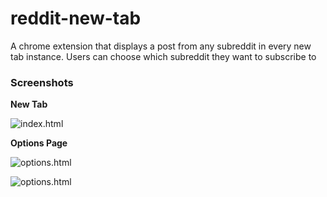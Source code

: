 # reddit-new-tab

A chrome extension that displays a post from any subreddit in every new tab instance. Users can choose which subreddit they want to subscribe to

### Screenshots

**New Tab**

![index.html](https://raw.githubusercontent.com/bk2dcradle/reddit-new-tab/master/images/screenshots/one.png)

**Options Page**

![options.html](https://raw.githubusercontent.com/bk2dcradle/reddit-new-tab/master/images/screenshots/two.png)

![options.html](https://raw.githubusercontent.com/bk2dcradle/reddit-new-tab/master/images/screenshots/three.png)
